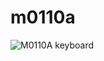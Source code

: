# m0110a

![M0110A keyboard](https://github.com/gskygithub/m0110a/assets/106651989/fd4b399f-91f6-4542-89e3-891eaa321ee1)
